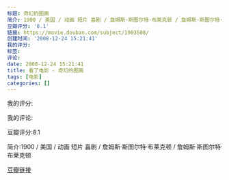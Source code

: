 ```yaml
---
标题: 奇幻的图画
简介: 1900 / 美国 / 动画 短片 喜剧 / 詹姆斯·斯图尔特·布莱克顿 / 詹姆斯·斯图尔特·布莱克顿
豆瓣评分: '8.1'
链接: https://movie.douban.com/subject/1903508/
创建时间: '2008-12-24 15:21:41'
我的评分:
标签:
评论:
date: 2008-12-24 15:21:41
title: 看了电影 - 奇幻的图画
tags: [电影]
categories: []
---
```


我的评分:

我的评论:

豆瓣评分:8.1

简介:1900 / 美国 / 动画 短片 喜剧 / 詹姆斯·斯图尔特·布莱克顿 / 詹姆斯·斯图尔特·布莱克顿

[豆瓣链接](https://movie.douban.com/subject/1903508/)

